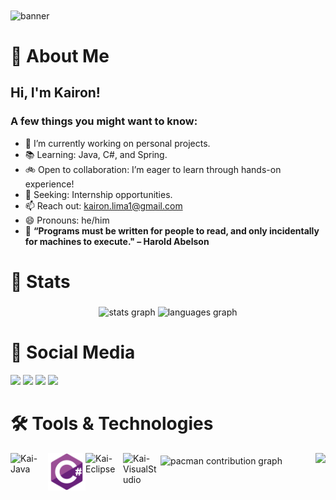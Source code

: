 <img align="center" alt="banner" src="https://raw.githubusercontent.com/xillaz/xillaz/main/media/banner.jpg">

# 👋 About Me

## Hi, I'm Kairon!

### A few things you might want to know:

- 🔭 I’m currently working on personal projects.
- 📚 Learning: Java, C#, and Spring.
- 🚲 Open to collaboration: I’m eager to learn through hands-on experience!
- 🔎 Seeking: Internship opportunities.
- 📫 Reach out: kairon.lima1@gmail.com
- 😄 Pronouns: he/him
- 🧠 **“Programs must be written for people to read, and only incidentally for machines to execute." – Harold Abelson**

# 🏅 Stats
###

<div align="center">
  <img src="https://github-readme-stats.vercel.app/api?username=kaironlcb&hide_title=false&hide_rank=false&show_icons=true&include_all_commits=true&count_private=true&disable_animations=false&theme=dracula&locale=en&hide_border=false" height="150" alt="stats graph"/>
  <img src="https://github-readme-stats.vercel.app/api/top-langs?username=kaironlcb&locale=en&hide_title=false&layout=compact&card_width=320&langs_count=5&theme=dracula&hide_border=false" height="150" alt="languages graph"/>
</div>

###

# 📱 Social Media
<div> 
  <a href="https://www.instagram.com/kairon.lcb/" target="_blank"><img src="https://img.shields.io/badge/-Instagram-%23E4405F?style=for-the-badge&logo=instagram&logoColor=white" target="_blank"></a>
  <a href="http://dontpad.com/kaidiscordhere02" target="_blank"><img src="https://img.shields.io/badge/Discord-7289DA?style=for-the-badge&logo=discord&logoColor=white" target="_blank"></a>
  <a href="mailto:kairon.lima1@gmail.com"><img src="https://img.shields.io/badge/-Gmail-%23333?style=for-the-badge&logo=gmail&logoColor=white" target="_blank"></a>
  <a href="https://twitter.com/theblinkai" target="_blank"><img src="https://img.shields.io/badge/Twitter-1DA1F2?style=for-the-badge&logo=twitter&logoColor=white" target="_blank"></a>
</div>

# 🛠️ Tools & Technologies
<div align="left">
  <img align="left" alt="Kai-Java" height="60" width="60" src="https://cdn.jsdelivr.net/gh/devicons/devicon/icons/java/java-original.svg">
  <img align="left" alt="Kai-Csharp" height="60" width="60" src="https://raw.githubusercontent.com/devicons/devicon/master/icons/csharp/csharp-original.svg">
  <img align="left" alt="Kai-Eclipse" height="60" width="60" src="https://icons.iconarchive.com/icons/papirus-team/papirus-apps/128/eclipse-icon.png">
  <img align="left" alt="Kai-VisualStudio" height="60" width="60" src="https://cdn.jsdelivr.net/gh/devicons/devicon/icons/visualstudio/visualstudio-plain.svg">
  <img align="right" height="150" src="https://raw.githubusercontent.com/kaifritz02/kaifritz02/main/media/cat.gif"/>
</div>

###

<picture>
  <source media="(prefers-color-scheme: dark)" srcset="https://raw.githubusercontent.com/kaironlcb/kaironlcb/output/pacman-contribution-graph-dark.svg">
  <source media="(prefers-color-scheme: light)" srcset="https://raw.githubusercontent.com/kaironlcb/kaironlcb/output/pacman-contribution-graph.svg">
  <img alt="pacman contribution graph" src="https://raw.githubusercontent.com/kaironlcb/kaironlcb/output/pacman-contribution-graph.svg">
</picture>

###
<br><br><br><br><br>


